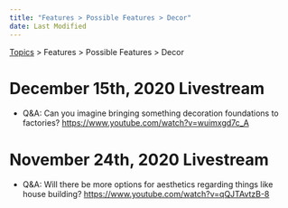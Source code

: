 ```yaml
---
title: "Features > Possible Features > Decor"
date: Last Modified
---
```

[Topics](../../../topics.md) > Features > Possible Features > Decor

# December 15th, 2020 Livestream
* Q&A: Can you imagine bringing something decoration foundations to factories? https://www.youtube.com/watch?v=wuimxgd7c_A

# November 24th, 2020 Livestream
* Q&A: Will there be more options for aesthetics regarding things like house building? https://www.youtube.com/watch?v=qQJTAvtzB-8
